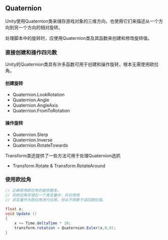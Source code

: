 ## Quaternion

Unity使用Quaternion类来储存游戏对象的三维方向，也使用它们来描述从一个方向到另一个方向的相对旋转。

处理脚本中的旋转时，应使用Quaternion类及其函数来创建和修改旋转值。

### 直接创建和操作四元数

Unity的Quaternion类具有许多函数可用于创建和操作旋转，根本无需使用欧拉角。

#### 创建旋转

* Quaternion.LookRotation
* Quaternion.Angle
* Quaternion.AngleAxis
* Quaternion.FromToRotation

#### 操作旋转

* Quaternion.Slerp
* Quaternion.Inverse
* Quaternion.RotateTowards

Transform类还提供了一些方法可用于处理Quaternion选抓

* Transform.Rotate & Transform.RotateAround

### 使用欧拉角





~~~ C#
// 正确使用欧拉角的旋转脚本。
// 将欧拉角存储在一个类变量中，并仅使用
// 该变量作为欧拉角进行应用，但从不依赖于读回欧拉值。
        
float x;
void Update () 
{
    x += Time.deltaTime * 10;
    transform.rotation = Quaternion.Euler(x,0,0);
}
~~~





